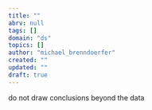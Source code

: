 ```yaml
---
title: ""
abrv: null
tags: []
domain: "ds"
topics: []
author: "michael_brenndoerfer"
created: ""
updated: ""
draft: true
---
```


do not draw conclusions beyond the data
